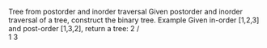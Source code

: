 Tree from postorder and inorder traversal
Given postorder and inorder traversal of a tree, construct the binary tree.
 Example
 Given in-order [1,2,3] and post-order [1,3,2], return a tree:
   2
  / \
 1   3
 